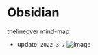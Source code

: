 # Obsidian
thelineover mind-map

- update: `2022-3-7`
![image](https://user-images.githubusercontent.com/42055437/156955244-aa0a1ba7-685e-4f9d-a96d-399c36a83647.png)
